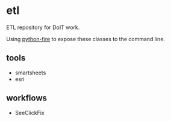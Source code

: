 # etl
ETL repository for DoIT work.

Using [python-fire](https://github.com/google/python-fire) to expose these classes to the command line.

## tools
- smartsheets
- esri

## workflows
- SeeClickFix
